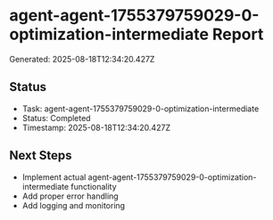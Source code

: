 # agent-agent-1755379759029-0-optimization-intermediate Report

Generated: 2025-08-18T12:34:20.427Z

## Status
- Task: agent-agent-1755379759029-0-optimization-intermediate
- Status: Completed
- Timestamp: 2025-08-18T12:34:20.427Z

## Next Steps
- Implement actual agent-agent-1755379759029-0-optimization-intermediate functionality
- Add proper error handling
- Add logging and monitoring
